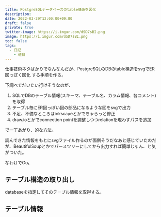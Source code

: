 ```yaml
---
title: PostgreSQLデータベースのtable構造を図化
description: 
date: 2022-03-29T12:00:00+09:00
draft: false
private: true
twitter-image: https://i.imgur.com/dSD7sBI.png
image: https://i.imgur.com/dSD7sBI.png
toc: false
tags:
  - 日記
	- 道具
---
```


仕事技術ネタばかりでなんなんだが、PostgreSQLのDBのtable構造をsvgでER図っぽく図化
する手順を作る。

下調べでだいたい行けそうなのが、

1. SQLでDBのテーブル情報(スキーマ、テーブル名、カラム情報、各コメント)を取得
1. テーブル毎にER図っぽい図の部品になるような図をsvgで出力
1. 不足、不備なところはinkscapeとかでちゃらっと修正
1. draw.ioとかでconnection pointを調整しつつrelationを現わすパスを追加

で一丁あがり、的な方法。

読んできた情報をもとにsvgファイル作るのが面倒そうだなあと感じていたのだが、BeautifulSoupとかでパースツリーにしてから出力すれば簡単じゃん、と気がついた。

なわけでGo。

## テーブル構造の取り出し

databaseを指定してそのテーブル情報を取得する。

## テーブル情報


